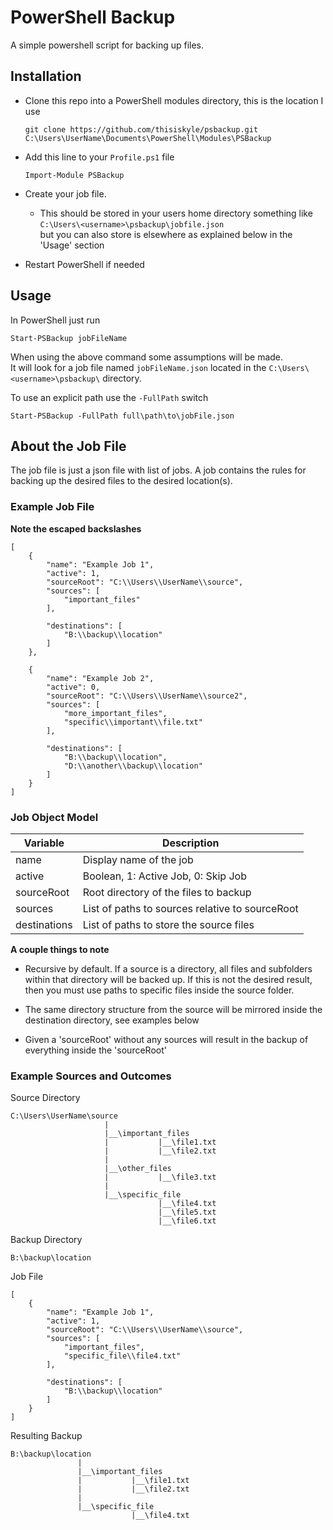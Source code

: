 # PowerShell Backup

A simple powershell script for backing up files.



## Installation

* Clone this repo into a PowerShell modules directory, this is the location I use

    ```
    git clone https://github.com/thisiskyle/psbackup.git C:\Users\UserName\Documents\PowerShell\Modules\PSBackup
    ```

* Add this line to your ```Profile.ps1``` file

    ```
    Import-Module PSBackup
    ```

* Create your job file. 
     - This should be stored in your users home directory something like ```C:\Users\<username>\psbackup\jobfile.json```  
       but you can also store is elsewhere as explained below in the 'Usage' section

* Restart PowerShell if needed




## Usage

In PowerShell just run
```
Start-PSBackup jobFileName
```

When using the above command some assumptions will be made.   
It will look for a job file named ```jobFileName.json``` located in the ```C:\Users\<username>\psbackup\``` directory.


To use an explicit path use the ```-FullPath``` switch
```
Start-PSBackup -FullPath full\path\to\jobFile.json
```



## About the Job File

The job file is just a json file with list of jobs. A job contains the rules for backing up
the desired files to the desired location(s).


### Example Job File

****Note the escaped backslashes****

```
[
    {
        "name": "Example Job 1",
        "active": 1,
        "sourceRoot": "C:\\Users\\UserName\\source",
        "sources": [
            "important_files"
        ],

        "destinations": [
            "B:\\backup\\location"
        ]
    },

    {
        "name": "Example Job 2",
        "active": 0,
        "sourceRoot": "C:\\Users\\UserName\\source2",
        "sources": [
            "more_important_files",
            "specific\\important\\file.txt"
        ],

        "destinations": [
            "B:\\backup\\location",
            "D:\\another\\backup\\location"
        ]
    }
]
```

### Job Object Model

| Variable     | Description                                     |
|--------------|-------------------------------------------------|
| name         | Display name of the job                         |
| active       | Boolean, 1: Active Job, 0: Skip Job             |
| sourceRoot   | Root directory of the files to backup           |
| sources      | List of paths to sources relative to sourceRoot |
| destinations | List of paths to store the source files         |


**A couple things to note**

* Recursive by default. If a source is a directory, 
  all files and subfolders within that directory will be backed up.
  If this is not the desired result, then you must use paths to specific
  files inside the source folder.

* The same directory structure from the source will be mirrored inside 
  the destination directory, see examples below

* Given a 'sourceRoot' without any sources will result in the backup of everything
  inside the 'sourceRoot'


### Example Sources and Outcomes

Source Directory
```
C:\Users\UserName\source
                     |
                     |__\important_files
                     |           |__\file1.txt
                     |           |__\file2.txt
                     |
                     |__\other_files
                     |           |__\file3.txt
                     |
                     |__\specific_file
                                 |__\file4.txt
                                 |__\file5.txt
                                 |__\file6.txt
```

Backup Directory
```
B:\backup\location
```

Job File
```
[
    {
        "name": "Example Job 1",
        "active": 1,
        "sourceRoot": "C:\\Users\\UserName\\source",
        "sources": [
            "important_files",
            "specific_file\\file4.txt"
        ],

        "destinations": [
            "B:\\backup\\location"
        ]
    }
]
```

Resulting Backup
```
B:\backup\location
               |
               |__\important_files
               |           |__\file1.txt
               |           |__\file2.txt
               |
               |__\specific_file
                           |__\file4.txt
```
